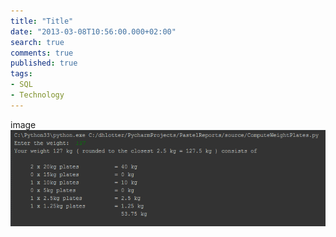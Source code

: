 ```yaml
---
title: "Title"
date: "2013-03-08T10:56:00.000+02:00"
search: true
comments: true
published: true
tags:
- SQL
- Technology
---
```



image
![results](/images/playing-around-with-python-001.png)

